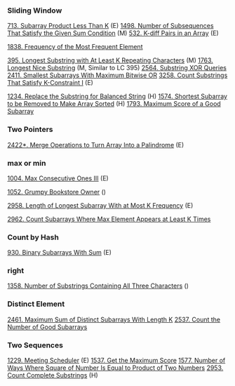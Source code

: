 
### Sliding Window
[713. Subarray Product Less Than K]() (E)
[1498. Number of Subsequences That Satisfy the Given Sum Condition]() (M)
[532. K-diff Pairs in an Array]() (E)

[1838. Frequency of the Most Frequent Element]()

[395. Longest Substring with At Least K Repeating Characters]() (M)
[1763. Longest Nice Substring]() (M, Similar to LC 395)
[2564. Substring XOR Queries]() 
[2411. Smallest Subarrays With Maximum Bitwise OR]()
[3258. Count Substrings That Satisfy K-Constraint I]() (E)

[1234. Replace the Substring for Balanced String]() (H)
[1574. Shortest Subarray to be Removed to Make Array Sorted]() (H)
[1793. Maximum Score of a Good Subarray]()

### Two Pointers

[2422*. Merge Operations to Turn Array Into a Palindrome]() (E)
### max or min 
[1004. Max Consecutive Ones III]() (E)

[1052. Grumpy Bookstore Owner]() ()

[2958. Length of Longest Subarray With at Most K Frequency]() (E)

[2962. Count Subarrays Where Max Element Appears at Least K Times]() 

### Count by Hash
[930. Binary Subarrays With Sum]() (E)


### right
[1358. Number of Substrings Containing All Three Characters]() ()





### Distinct Element

[2461. Maximum Sum of Distinct Subarrays With Length K]()
[2537. Count the Number of Good Subarrays]()

### Two Sequences
[1229. Meeting Scheduler]() (E)
[1537. Get the Maximum Score]() 
[1577. Number of Ways Where Square of Number Is Equal to Product of Two Numbers]() 
[2953. Count Complete Substrings]() (H)